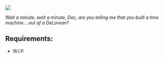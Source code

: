 ![](https://i.imgur.com/t4Qkym1.png)

*Wait a minute, wait a minute, Doc, are you telling me that you built a time machine... out of a DeLorean?*

## Requirements:
- W.I.P.